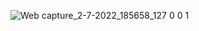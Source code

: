 ![Web capture_2-7-2022_185658_127 0 0 1](https://user-images.githubusercontent.com/98533498/177011430-dbf5cafc-1f4b-4845-a33c-1749e60709d9.jpeg)
